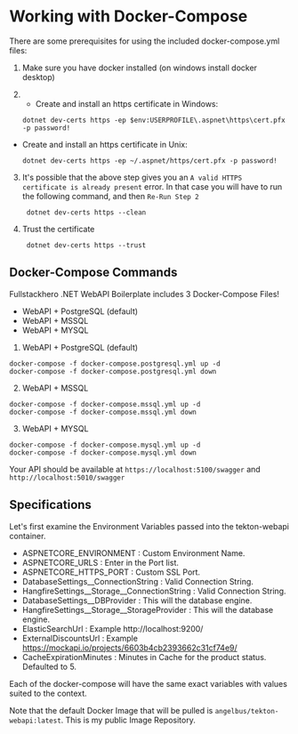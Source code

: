 # Working with Docker-Compose

There are some prerequisites for using the included docker-compose.yml files:

1) Make sure you have docker installed (on windows install docker desktop)

2) - Create and install an https certificate in Windows:

    ```
    dotnet dev-certs https -ep $env:USERPROFILE\.aspnet\https\cert.pfx -p password!
    ```

  - Create and install an https certificate in Unix:

    ```
    dotnet dev-certs https -ep ~/.aspnet/https/cert.pfx -p password!
    ```

3) It's possible that the above step gives you an `A valid HTTPS certificate is already present` error.
   In that case you will have to run the following command, and then  `Re-Run Step 2`

    ```
     dotnet dev-certs https --clean
    ```

4) Trust the certificate

    ```
     dotnet dev-certs https --trust
    ```


## Docker-Compose Commands

Fullstackhero .NET WebAPI Boilerplate includes 3 Docker-Compose Files!
- WebAPI + PostgreSQL (default)
- WebAPI + MSSQL
- WebAPI + MYSQL

1) WebAPI + PostgreSQL (default)
```
docker-compose -f docker-compose.postgresql.yml up -d
docker-compose -f docker-compose.postgresql.yml down
```

2) WebAPI + MSSQL
```
docker-compose -f docker-compose.mssql.yml up -d
docker-compose -f docker-compose.mssql.yml down
```

3) WebAPI + MYSQL
```
docker-compose -f docker-compose.mysql.yml up -d
docker-compose -f docker-compose.mysql.yml down
```

Your API should be available at `https://localhost:5100/swagger` and `http://localhost:5010/swagger`

## Specifications

Let's first examine the Environment Variables passed into the tekton-webapi container.

- ASPNETCORE_ENVIRONMENT : Custom Environment Name.
- ASPNETCORE_URLS : Enter in the Port list.
- ASPNETCORE_HTTPS_PORT : Custom SSL Port.
- DatabaseSettings__ConnectionString : Valid Connection String.
- HangfireSettings__Storage__ConnectionString : Valid Connection String.
- DatabaseSettings__DBProvider : This will the database engine.
- HangfireSettings__Storage__StorageProvider : This will the database engine.
- ElasticSearchUrl : Example http://localhost:9200/
- ExternalDiscountsUrl : Example https://mockapi.io/projects/6603b4cb2393662c31cf74e9/
- CacheExpirationMinutes : Minutes in Cache for the product status. Defaulted to 5.

Each of the docker-compose will have the same exact variables with values suited to the context.

Note that the default Docker Image that will be pulled is `angelbus/tekton-webapi:latest`. This is my public Image Repository.